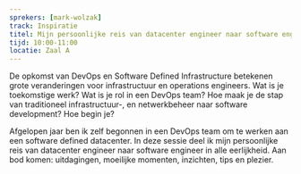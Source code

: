 ```yaml
---
sprekers: [mark-wolzak]
track: Inspiratie
titel: Mijn persoonlijke reis van datacenter engineer naar software engineer
tijd: 10:00-11:00
locatie: Zaal A
---
```

De opkomst van DevOps en Software Defined Infrastructure betekenen grote veranderingen voor infrastructuur en operations engineers. Wat is je toekomstige werk? Wat is je rol in een DevOps team? Hoe maak je de stap van traditioneel infrastructuur-, en netwerkbeheer naar software development? Hoe begin je?

Afgelopen jaar ben ik zelf begonnen in een DevOps team om te werken aan een software defined datacenter. In deze sessie deel ik mijn persoonlijke reis van datacenter engineer naar software engineer in alle eerlijkheid. Aan bod komen: uitdagingen, moeilijke momenten, inzichten, tips en plezier. 

